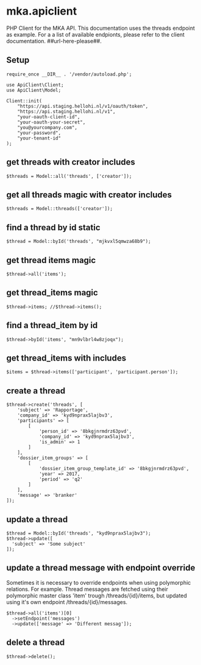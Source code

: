 # mka.apiclient
PHP Client for the MKA API. This documentation uses the threads endpoint as example. For a a list of available endpionts, please refer to the client documentation. ##url-here-please##.

## Setup
```
require_once __DIR__ . '/vendor/autoload.php'; 

use ApiClient\Client;
use ApiClient\Model;

Client::init(
	"https://api.staging.hellohi.nl/v1/oauth/token",
	"https://api.staging.hellohi.nl/v1",
	"your-oauth-client-id",
	"your-oauth-your-secret",
	"you@yourcompany.com",
	"your-password",
	"your-tenant-id"
);
```

## get threads with creator includes
```$threads = Model::all('threads', ['creator']);```

## get all threads magic with creator includes
```$threads = Model::threads(['creator']);```

## find a thread by id static
```$thread = Model::byId('threads', "mjkvxl5qmwza68b9");```

## get thread items magic
```$thread->all('items');```

## get thread_items magic
```$thread->items; //$thread->items();```

## find a thread_item by id
```$thread->byId('items', "mn9vlbrl4w8zjoqx");```

## get thread_items with includes
```$items = $thread->items(['participant', 'participant.person']);```
    
## create a thread
```
$thread->create('threads', [
	'subject' => 'Rapportage',
	'company_id' => 'kyd9nprax5lajbv3',
	'participants' => [
		[
			'person_id' => '8bkgjnrmdrz63pvd',
			'company_id' => 'kyd9nprax5lajbv3',
			'is_admin' => 1
		]
	],
	'dossier_item_groups' => [
		[
			'dossier_item_group_template_id' => '8bkgjnrmdrz63pvd',
			'year' => 2017,
			'period' => 'q2'
		]
	],
	'message' => 'branker'
]);
```

## update a thread
```
$thread = Model::byId('threads', "kyd9nprax5lajbv3");
$thread->update([
  'subject' => 'Some subject'
]);
```

## update a thread message with endpoint override
Sometimes it is necessary to override endpoints when using polymorphic relations. For example. Thread messages are fetched using their polymorphic master class 'item' trough /threads/{id}/items, but updated using it's own endpoint /threads/{id}/messages.

```
$thread->all('items')[0]
  ->setEndpoint('messages')
  ->update(['message' => 'Different messag']);
  ```


## delete a thread
```$thread->delete();```

